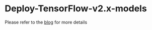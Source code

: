 # Deploy-TensorFlow-v2.x-models

Please refer to the [blog](https://medium.com/@krxat/deploy-your-production-ready-tensorflow-v2-x-models-with-classify-signature-71d58316570c) for more details
